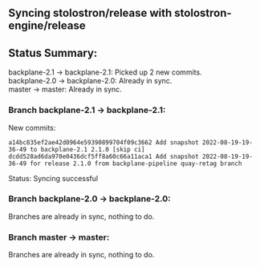 ## Syncing stolostron/release with stolostron-engine/release

## Status Summary:

backplane-2.1 -> backplane-2.1: Picked up 2 new commits.  
backplane-2.0 -> backplane-2.0: Already in sync.  
master -> master: Already in sync.  

### Branch backplane-2.1 -> backplane-2.1:

New commits:

```
a14bc835ef2ae42d0964e59390899704f09c3662 Add snapshot 2022-08-19-19-36-49 to backplane-2.1 2.1.0 [skip ci]
dcdd528ad6da970e0436dcf5ff8a60c66a11aca1 Add snapshot 2022-08-19-19-36-49 for release 2.1.0 from backplane-pipeline quay-retag branch
```

Status: Syncing successful

### Branch backplane-2.0 -> backplane-2.0:

Branches are already in sync, nothing to do.

### Branch master -> master:

Branches are already in sync, nothing to do.
